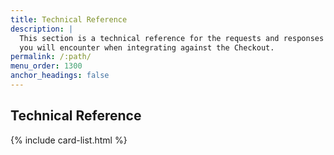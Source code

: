 ```yaml
---
title: Technical Reference
description: |
  This section is a technical reference for the requests and responses
  you will encounter when integrating against the Checkout.
permalink: /:path/
menu_order: 1300
anchor_headings: false
---
```


## Technical Reference

{% include card-list.html %}
